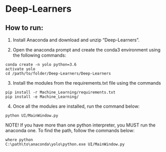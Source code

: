 # Deep-Learners

## How to run:
1. Install Anaconda and download and unzip “Deep-Learners”.

2. Open the anaconda prompt and create the conda3 environment using
the following commands:
```batch
conda create -n yolo python=3.6
activate yolo
cd /path/to/folder/Deep-Learners/Deep-Learners
```
3. Install the modules from the requirements.txt file using the commands
```batch
pip install -r Machine_Learning/requirements.txt
pip install -e Machine_Learning/
```
4. Once all the modules are installed, run the command below:
```batch
python UI/MainWindow.py
```
  NOTE! If you have more than one python interpreter, you MUST run the anaconda one.
To find the path, follow the commands below:
```batch
where python
C:\path\to\anaconda\yolo\python.exe UI/MainWindow.py
```
